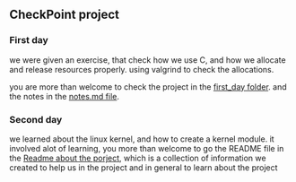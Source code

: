 ## CheckPoint project

### First day 
we were given an exercise, that check how we use C, and how we allocate and release resources properly.
using valgrind to check the allocations.

you are more than welcome to check the project in the [first_day folder](./first_day/).
and the notes in the [notes.md file](./firstday/notes.md).

### Second day
we learned about the linux kernel, and how to create a kernel module.
it involved alot of learning, you more than welcome to go the README file in the [Readme about the porject](./kernel_modules_and_networking/README.md), 
which is a collection of information we created to help us in the project and in general to learn about the project
